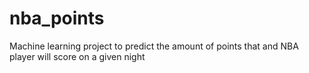 # nba_points
Machine learning project to predict the amount of points that and NBA player will score on a given night
